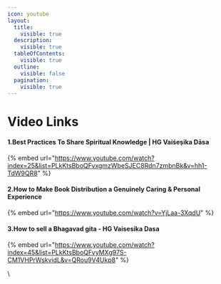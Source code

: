 ```yaml
---
icon: youtube
layout:
  title:
    visible: true
  description:
    visible: true
  tableOfContents:
    visible: true
  outline:
    visible: false
  pagination:
    visible: true
---
```


# Video Links

#### 1.Best Practices To Share Spiritual Knowledge | HG Vaiśeṣika Dāsa

{% embed url="https://www.youtube.com/watch?index=25&list=PLkKtsBboQFvxgmzWbeSJEC8Rdn7zmbnBk&v=hh1-TdW9QR8" %}

#### 2.How to Make Book Distribution a Genuinely Caring & Personal Experience

{% embed url="https://www.youtube.com/watch?v=YjLaa-3XqdU" %}

#### 3.How to sell a Bhagavad gita - HG Vaisesika Dasa

{% embed url="https://www.youtube.com/watch?index=45&list=PLkKtsBboQFvyMXg97S-CM1VHPrWskvidL&v=QRou9V4Ukp8" %}

\
